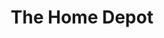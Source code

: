 ---
title: "The Home Depot"
url: /pittsburgh/the-home-depot-ben-avon-heights-road/
shop: Baumarkt
---